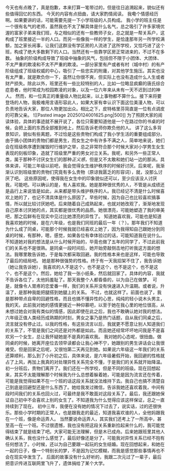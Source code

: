 今天也有点晚了，真是抱歉，本来打算一笔带过的，但是往日追溯起来，貌似还有些值得回忆的东西。
今天的内容有点扭曲，请大家酌情阅读。
我嘞个情感经历啊。如果要讲的话，可能需要先提一下小学班级的人员构成。
我小学的班主任是一个很有名气的老师，虽然我也不太了解具体是什么名气，总之吸引了许多家境优渥的富家子弟来我们班，与之相似的还有一些教师子女，总之就是一帮关系户，这构成了班里接近一半的人口。而另一些像我一样的学生，是恰逢那年另一所学校满额，加之家长闹事，让我们这群没有学区房的人流进了这所学校，又恰巧进了这个班，构成了绝大多数剩下的人口。当然还有一些靠学区房正常进来的，不过不在多数。
抽象的阶级构成导致了班级中抽象的风气，包括但不限于小团体、大团体、不太严重的欺凌和不太不严重的欺凌。一部分家里有产或者有村（城中村）的有产阶级组成了班级权威的中心，吸引了一些忠实的附庸，对其他学生施压。其实也没有太严重，就是欺负你一下，虽然让你很不爽，但实际上也没有造成什么人生或者财产损失。除此以外，班里还有一些比较特别的人，比如一位略显疯癫的唐氏综合症患者，他时常成为校园欺凌的对象，以及一位六年来从未有一天不迟到过的神人。
然而，和一位真正的重量级人物比起来，以上事物都不算什么。接下来将要登场的人物，我极难用言语形容此人，如果大家有幸认识下面这位美漫人物，可以负责地告诉大家，那位人物更加出众。相比之下，皮特格里芬简直是一位有点调皮的可靠父亲。
![[Pasted image 20250124001625.png|500]]
为了照顾大家的阅读体验，具体的事迹就不展开说了，各位只需要知道他是一个在路过你的书桌的时候，会把上面的东西全部推到地上，然后告诉老师你欺负他的人。
讲了这么多背景知识，貌似有些离题，不过恰是这些贵物们构成了我小学生活的重要组成部分。由于搞小团体的贵物们都是男生，而女生之中有许多不满之人，简单地来说，她们会在班级秩序遭到摧毁时行维护之举，总之非常符合那个时候大家对小学男生女生表现的刻板印象，造就了班级里严重的男女对立关系。我呢，和另外一些正常人类，属于那种不讨厌女生们的那种*正义感*，但是又不太敢和她们站一边的那派。具体来讲，可能三年级以前吧，我会觉得女生维护秩序的时候好讨厌。后来呢，我渐渐认识到班级里的贵物们究竟有多么贵物（原谅我匮乏的形容词），就，没那么讨厌了吧。
这些原因呢，使得我在女生中的印象貌似还可以，至少应该没人讨厌我，可能吧。可以确认的是，有人喜欢我。她是那种很优秀的人，不管是从成绩还是品行上来说皆是如此，从来都是带头维护秩序的人。我已经记不清是什么时候喜欢上她的了，也记不清具体是什么原因了。早些时候，因为自己也比较喜欢搞事情，所以就比较讨厌她吧。后来随着自己成熟起来，也就对她改观了，渐渐地发现自己原本讨厌她的点，其实都是很优秀的品质。她很漂亮，可能她塑造了我的审美吧，那之后鲜有在现实中见过比她漂亮的异性了。
知道她喜欢我，可能也是知道我喜欢她的时候，是在六年级，也是我们同班的最后一年（？）。那年我们不知道为什么成了同桌，可能那个时候我就已经喜欢上她了，因为我得知自己跟她分到同桌的时候，有那种，嗯，感觉，如果各位有幸体验过的话，可能知道我在说什么。不知道她对我的想法是从什么时候开始的，毕竟也做了五年的同学了，不过此前我们的关系也不是很熟。是同桌一段时间后，她开始旁敲侧击地打听我这方面的想法。我哪里敢告诉她，于是每次都采取回避。我的性格本来也是这样，可能也导致了最后的结局吧。
她是那种很强势的性格。终于有一天我招架不住了，我告诉她（她让我告诉她），我喜欢的人不是这个，也不是这个，也不是这个，也不是这个，也不是这个。然后，她给了我一张小纸条，然后就回家了。具体的内容，我就不告诉各位了，太他妈羞耻了。那天我整个人都昏昏的，以为自己在做梦。
可是，就像令人胃疼的恋爱番一样，我们的关系并没有快速进入升温期。或者说，升温了，是那种我能把腿搭到她腿上的关系。
不过，也就这样了。前面也说了，我是那种带点自卑的回避性格，而且也搞不懂异性的心思，纯纯的轻小说木头男主，我的天。此前我对她的感情更接近一种仰慕吧，以至于她在我心里的地位很高，从未想过她会对我有类似的情感，因此即使在此之后，我也不敢确认她对我的想法。
六年级正值人类经历成熟期的时刻，男女之事乃是热门话题，自从我们同桌之后，流言就没有停止过。以我的性格，有这些流言以后，我就更不愿意让别人知道我们的关系了，不管是我们之间还是对外都是如此。而且她还经常坏坏地问我是不是喜欢另一个女生，总让我怀疑她是不是真的喜欢我。
我对她的心态呢，很扭曲。做同桌的时候，她离开座位去领早读都会让我心神不宁，她跟别的男生讲话会让我很难受。但是回家之后呢，又很怕第二天再见到她。如果说六年级这一年我们的关系还算顺利，那么到了小升初之后，具体来说，是六年级暑假开始，我回避的性格就占了上风，再加上我真的对处理异性关系完全不懂，于是我们的关系就开始降温。
初一分班后，贵物们离开了。我们还在一所学校，但是不同的班级。现在回想起来，其实不太能理解那个时候我为什么总想着躲着她，可能是因为流言还在传着，可能是我觉得如果不在一个班的话这段关系就没法维持下去。我自己也搞不清楚自己到底是回避型还是什么东西了。她给我发过微信，告诉我她还喜欢着我，中间有段时间我们的关系也回火过，可最终是我不敢面对这段关系了。最后，我还跟她保证自己初中不会喜欢上别的女生了。不知道我为什么觉得应该这样保证，总之一直持续到了现在。
初中三年，我便在没有她的情况下过去了，说实话，过的还很快乐。那些小学时期的正常人，也是跟我走的最近，知道我喜欢谁的人，全他妈跟我在一个班，像是命运弄人。
当然要说命运弄人，其实我们还考上了一所高中，甚至高一在一个班。不过很遗憾，我也没有把这段关系重新捡起来什么的，我可能觉得结束了就是结束了吧。大家可能无法理解，但是木已成舟。后来她跟班里其他人确认关系，我也没什么感觉了，最后好像还是分了。可能我对异性关系已经不抱有任何想法了。小时候，还以为自己要跟一起玩的女生结婚。现在回想起来，和她在一起的日子，像一个特别长的梦，不是因为记忆模糊，而我是感觉那些事情再也不会在现实中发生了。
后面的故事没有什么好听的，我跟二次元过了一辈子，最后把意识传进互联网里飞升了，遗体捐给了某个大学。